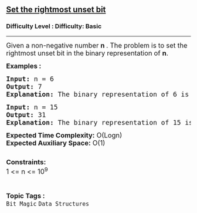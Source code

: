 <h2><a href="https://www.geeksforgeeks.org/problems/set-the-rightmost-unset-bit4436/1?page=1&difficulty=Basic&status=unsolved&sortBy=submissions">Set the rightmost unset bit</a></h2><h3>Difficulty Level : Difficulty: Basic</h3><hr><div class="problems_problem_content__Xm_eO"><p><span style="font-size: 18px;">Given a non-negative number <strong>n </strong>. The problem is to set the rightmost unset bit in the binary representation of <strong>n</strong>.</span></p>
<p><strong><span style="font-size: 18px;">Examples :</span></strong></p>
<pre><span style="font-size: 18px;"><strong>Input: </strong>n = 6</span>
<span style="font-size: 18px;"><strong>Output: </strong>7</span>
<span style="font-size: 18px;"><strong>Explanation: </strong>The binary representation of 6 is 110. After setting right most bit it becomes 111 which is 7.</span></pre>
<pre><span style="font-size: 18px;"><strong>Input: </strong>n = 15</span>
<span style="font-size: 18px;"><strong>Output: </strong>31</span>
<span style="font-size: 18px;"><strong>Explanation: </strong>The binary representation of 15 is 01111. After setting right most bit it becomes 11111 which is 31.</span></pre>
<p><span style="font-size: 18px;"><strong>Expected Time Complexity:</strong> O(Logn)<br><strong>Expected Auxiliary Space:</strong>&nbsp;O(1)</span></p>
<p><br><span style="font-size: 18px;"><strong>Constraints:</strong><br>1 &lt;= n &lt;= 10<sup>9</sup></span></p></div><br><p><span style=font-size:18px><strong>Topic Tags : </strong><br><code>Bit Magic</code>&nbsp;<code>Data Structures</code>&nbsp;